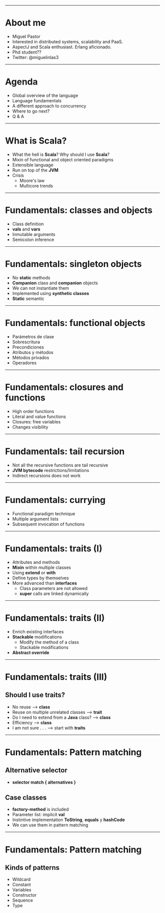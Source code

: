 #

---

About me
==================================
- Miguel Pastor
- Interested in distributed systems, scalability and PaaS.
- AspectJ and Scala enthusiast. Erlang aficionado.
- Phd student??
- Twitter: @miguelinlas3

---

Agenda
======

- Global overview of the language
- Language fundamentals
- A different approach to concurrency
- Where to go next?
- Q & A

---

What is Scala?
========================

- What the hell is __Scala__? Why should I use __Scala__?
- Mixin of functional and object oriented paradigms
- Extensible language
- Run on top of the __JVM__
- Crisis
    - Moore's law
    - Multicore trends

---

Fundamentals: classes and objects
=================================

- Class definition
- __vals__ and __vars__
- Inmutable arguments
- Semicolon inference

---

Fundamentals: singleton objects
=================================

- No __static__ methods
- __Companion__ class and __companion__ objects
- We can not instantiate them
- Implemented using __synthetic classes__
- __Static__ semantic

---

Fundamentals: functional objects
================================

- Parámetros de clase
- Sobrescritura
- Precondiciones
- Atributos y métodos
- Métodos privados
- Operadores

---

Fundamentals: closures and functions
====================================

- High order functions
- Literal and value functions
- Closures: free variables
- Changes visibility

---

Fundamentals: tail recursion
====================================

- Not all the recursive functions are tail recursive
- __JVM bytecode__ restrictions/limitations
- Indirect recursions does not work

---

Fundamentals: currying
====================================

- Functional paradigm technique
- Multiple argument lists
- Subsequent invocation of functions

---

Fundamentals: traits (I)
========================

- Attributes and methods
- __Mixin__ within multiple classes
- Using __extend__ or __with__
- Define types by themselves
- More advanced than __interfaces__
    - Class parameters are not allowed
    - __super__ calls are linked dynamically

---

Fundamentals: traits (II)
=========================

- Enrich existing interfaces
- __Stackable__ modifications
    - Modify the method of a class
    - Stackable modifications
- __Abstract override__

---

Fundamentals: traits (III)
===========================

Should I use __traits__?
-------------------------

- No reuse --> __class__
- Reuse on multiple unrelated classes --> __trait__
- Do I need to extend from a __Java__ class? --> __class__
- Efficiency --> __class__
- I am not sure . . . --> start with __traits__

---

Fundamentals: Pattern matching
==============================

Alternative selector
--------------------
- __selector match { alternatives }__

Case classes
------------

- __factory-method__ is included
- Parameter list: implicit __val__
- Instintive implementation __ToString__, __equals__ y __hashCode__
- We can use them in pattern matching

---

Fundamentals: Pattern matching
==============================

Kinds of patterns
-----------------

- Wildcard
- Constant
- Variables
- Constructor
- Sequence
- Type